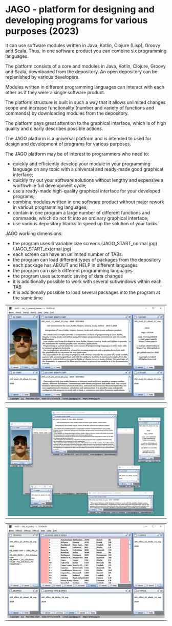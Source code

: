 
# JAGO - platform for designing and developing programs for various purposes (2023)

It can use software modules written in Java, Kotlin, Clojure (Lisp), Groovy and Scala.
Thus, in one software product you can combine six programming languages.

The platform consists of a core and modules in Java, Kotlin, Clojure, Groovy and Scala,
downloaded from the depository. An open depository can be replenished by various developers.

Modules written in different programming languages ​​can interact with each other as if they
were a single software product.

The platform structure is built in such a way that it allows unlimited changes scope and increase
functionality (number and variety of functions and commands) by downloading modules from
the depository.

The platform pays great attention to the graphical interface, which is of high quality and clearly
describes possible actions.

The JAGO platform is a universal platform and is intended to used for design and development
of programs for various purposes.

The JAGO platform may be of interest to programmers who need to:
- quickly and efficiently develop your module in your programming language on any topic with
  a universal and ready-made good graphical interface;
- quickly try out your software solutions without lengthy and expensive a worthwhile full
  development cycle;
- use a ready-made high-quality graphical interface for your developed programs;
- combine modules written in one software product without major rework in various
  programming languages;
- contain in one program a large number of different functions and commands, which do not
  fit into an ordinary graphical interface;
- use various depository blanks to speed up the solution of your tasks.

JAGO working dimensions:
- the program uses 6 variable size screens (JAGO_START_normal.jpg) (JAGO_START_external.jpg)
- each screen can have an unlimited number of TABs
- the program can load different types of packages from the depository
- each package has ABOUT and HELP in different languages
- the program can use 5 different programming languages
- the program uses automatic saving of data changes
- it is additionally possible to work with several subwindows within each TAB
- it is additionally possible to load several packages into the program at the same time

<html>
  <body>
  
  <head>
 </head>
  
<table border="0">
  <tr>
    <td><a href="https://yu-2025.github.io/yu-jago" target="_blank"><img src="screen/JAGO_START_normal.jpg"></a></td>
  </tr>
</table>

<table border="0">
  <tr>
    <td><a href="https://yu-2025.github.io/yu-jago" target="_blank"><img src="screen/JAGO_START_external.jpg"></a></td>
  </tr>
</table>

<table border="0">
  <tr>
    <td><a href="https://yu-2025.github.io/yu-jago" target="_blank"><img src="screen/JAGO_DERBY_normal.jpg"></a></td>
  </tr>
</table>

  </body>
  
</html>
